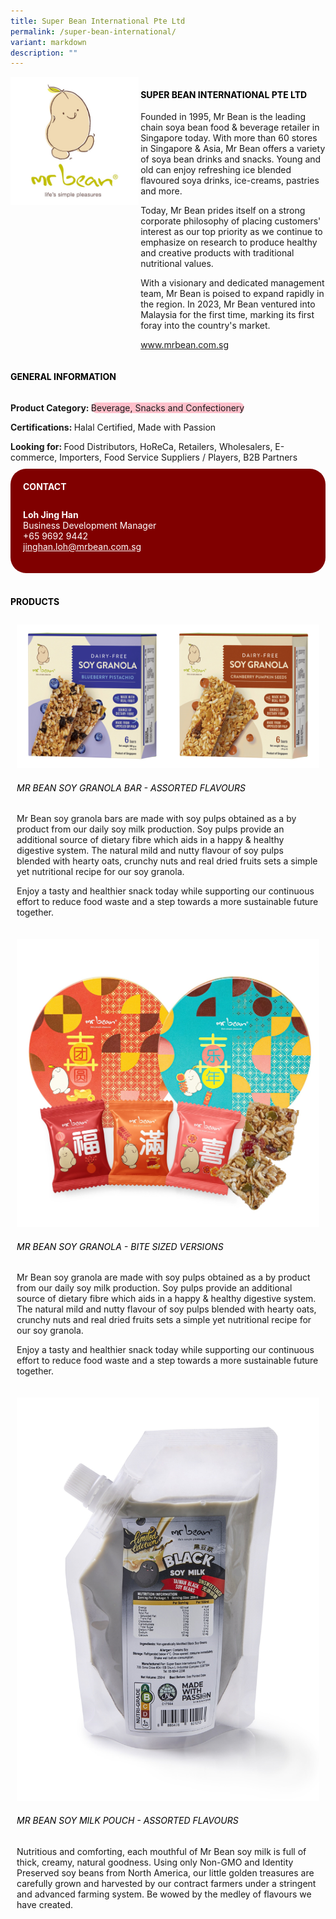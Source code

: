 ```yaml
---
title: Super Bean International Pte Ltd
permalink: /super-bean-international/
variant: markdown
description: ""
---
```

<div class="flex-paragraph">
	<div style="display: flex; flex-wrap: wrap;" class="flex-container">
		<div style="flex: 1 1 40%; display: block;" class="card sgds">
			<img src="/images/Super%20Bean%20International/super_bean_international_logo.jpg">
		</div>
		<div style="flex: 1 1 58%; display: block; margin-left: 3px" class="card-sgds">
			<h4 style="text-transform: uppercase; color: black;"><b>Super Bean International Pte Ltd</b></h4>
			<p>Founded in 1995, Mr Bean is the leading chain soya bean food &amp; beverage retailer in Singapore today. With more than 60 stores in Singapore &amp; Asia, Mr Bean offers a variety of soya bean drinks and snacks. Young and old can enjoy refreshing ice blended flavoured soya drinks, ice-creams, pastries and more.</p>
			<p>Today, Mr Bean prides itself on a strong corporate philosophy of placing customers' interest as our top priority as we continue to emphasize on research to produce healthy and creative products with traditional nutritional values.</p>
			<p>With a visionary and dedicated management team, Mr Bean is poised to expand rapidly in the region. In 2023, Mr Bean ventured into Malaysia for the first time, marking its first foray into the country's market.</p>
			<p><a target="_blank" href="https://www.mrbean.com.sg">www.mrbean.com.sg</a></p>
		</div>
	</div>
</div>

<h4 style="text-transform: uppercase; color: black;">
	<b>General Information</b>
</h4>
<div style="display: flex; flex-wrap: wrap;" class="flex-container">
	<div style="flex: 1 1 65%; display: block; align-self: stretch" class="card sgds">
		<div class="flex-paragraph">
			<p>
				<b>Product Category: </b>
				<span style="background-color: pink; border-radius: 10px;">Beverage, Snacks and Confectionery</span>
			</p>
			<p>
				<b>Certifications: </b>Halal Certified, Made with Passion
			</p>
			<p style="margin-bottom: 10px;">
				<b>Looking for: </b>Food Distributors, HoReCa, Retailers, Wholesalers, E-commerce, Importers, Food Service Suppliers / Players, B2B Partners
			</p>
		</div>
	</div>
	<div style="flex: 1 1 35%; padding: 10px; display: block; background-color: maroon; border-radius: 25px; align-self: center;" class="card sgds">
		<h4 style="color: white; margin-top: 10px; margin-left: 10px;">CONTACT</h4>
		<div class="flex-paragraph">
			<p style="padding: 10px; color: white;">
				<b>Loh Jing Han</b>
				<br>Business Development Manager<br>+65 9692 9442<br>
				<a style="color: white;" href="mailto:jinghan.loh@mrbean.com.sg">jinghan.loh@mrbean.com.sg</a>
			</p>
		</div>
	</div>
</div>
<br>
<h4 style="text-transform: uppercase; color: black;">
	<b>Products</b>
</h4>
<div style="display: flex; flex-wrap: wrap;">
	<div style="flex: 1 1 47%; margin: 10px; display: block;" class="card sgds">
		<div style="display: block;" class="flex-image">
			<img src="/images/Super%20Bean%20International/super_bean_international_product_01.jpg">
		</div>
		<div class="flex-paragraph">
			<h6 style="text-transform: uppercase; color: black;">Mr Bean Soy Granola Bar - Assorted Flavours</h6>
			<p>Mr Bean soy granola bars are made with soy pulps obtained as a by product from our daily soy milk production. Soy pulps provide an additional source of dietary fibre which aids in a happy &amp; healthy digestive system. The natural mild and nutty flavour of soy pulps blended with hearty oats, crunchy nuts and real dried fruits sets a simple yet nutritional recipe for our soy granola.</p>
			<p>Enjoy a tasty and healthier snack today while supporting our continuous effort to reduce food waste and a step towards a more sustainable future together.</p>
		</div>
	</div>
	<div style="flex: 1 1 47%; margin: 10px; display: block;" class="card sgds">
		<div style="display: block;" class="flex-image">
			<img src="/images/Super%20Bean%20International/super_bean_international_product_02.jpg">
		</div>
		<div class="flex-paragraph">
			<h6 style="text-transform: uppercase; color: black;">Mr Bean Soy Granola - Bite Sized versions</h6>
			<p>Mr Bean soy granola are made with soy pulps obtained as a by product from our daily soy milk production. Soy pulps provide an additional source of dietary fibre which aids in a happy &amp; healthy digestive system. The natural mild and nutty flavour of soy pulps blended with hearty oats, crunchy nuts and real dried fruits sets a simple yet nutritional recipe for our soy granola.</p>
			<p>Enjoy a tasty and healthier snack today while supporting our continuous effort to reduce food waste and a step towards a more sustainable future together.</p>
		</div>
	</div>
	<div style="flex: 1 1 47%; margin: 10px; display: block;" class="card sgds">
		<div style="display: block;" class="flex-image">
			<img src="/images/Super%20Bean%20International/super_bean_international_product_03.jpg">
		</div>
		<div class="flex-paragraph">
			<h6 style="text-transform: uppercase; color: black;">Mr Bean Soy Milk Pouch - Assorted Flavours</h6>
			<p>Nutritious and comforting, each mouthful of Mr Bean soy milk is full of thick, creamy, natural goodness. Using only Non-GMO and Identity Preserved soy beans from North America, our little golden treasures are carefully grown and harvested by our contract farmers under a stringent and advanced farming system. Be wowed by the medley of flavours we have created.</p>
		</div>
	</div>
</div>